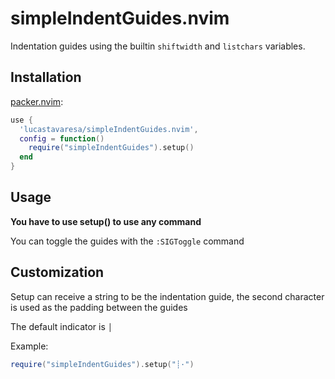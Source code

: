 # simpleIndentGuides.nvim

Indentation guides using the builtin `shiftwidth` and `listchars` variables.

## Installation

[packer.nvim](https://github.com/wbthomason/packer.nvim):
```lua
use {
  'lucastavaresa/simpleIndentGuides.nvim',
  config = function()
    require("simpleIndentGuides").setup()
  end
}
```

## Usage

**You have to use setup() to use any command**

You can toggle the guides with the `:SIGToggle` command

## Customization

Setup can receive a string to be the indentation guide,
the second character is used as the padding between the guides

The default indicator is `│ `

Example:
```lua
require("simpleIndentGuides").setup("┊·")
```
